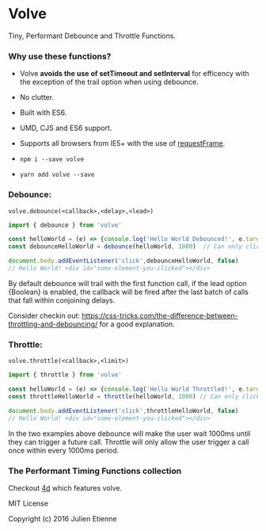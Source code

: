 # Volve
Tiny, Performant Debounce and Throttle Functions.

### Why use these functions?
- Volve **avoids the use of setTimeout and setInterval** for efficency with the exception of the trail option when using debounce.
- No clutter.
- Built with ES6.
- UMD, CJS and ES6 support.
- Supports all browsers from IE5+ with the use of [requestFrame](https://github.com/julienetie/request-frame).

- `npm i --save volve`
- `yarn add volve --save`

### Debounce:

`volve.debounce(<callback>,<delay>,<lead>)`

```javascript
import { debounce } from 'volve'

const helloWorld = (e) => {console.log('Hello World Debounced!', e.target)}
const debounceHelloWorld = debounce(helloWorld, 1000)  // Can only click 1 second after your last click.

document.body.addEventListener('click',debounceHelloWorld, false)
// Hello World! <div id="some-element-you-clicked"></div>

```
By default debounce will trail with the first function call, if the lead option {Boolean} is enabled, the callback will be fired after the last batch of calls that fall within conjoining delays.

Consider checkin out: https://css-tricks.com/the-difference-between-throttling-and-debouncing/ for a good explanation.

### Throttle:

`volve.throttle(<callback>,<limit>)`

```javascript
import { throttle } from 'volve'

const helloWorld = (e) => {console.log('Hello World Throttled!', e.target)}
const throttleHelloWorld = throttle(helloWorld, 1000) // Can only click once in every second.

document.body.addEventListener('click',throttleHelloWorld, false)
// Hello World! <div id="some-element-you-clicked"></div>

```
In the two examples above debounce will make the user wait 1000ms until they can trigger a future call.
Throttle will only allow the user trigger a call once within every 1000ms period.

### The Performant Timing Functions collection
Checkout [4d](https://github.com/envidia/4d) which features volve.

MIT License

Copyright (c) 2016 Julien Etienne
